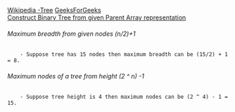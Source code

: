 [Wikipedia -Tree](https://en.wikipedia.org/wiki/Tree_(data_structure))  
[GeeksForGeeks](https://www.geeksforgeeks.org/binary-tree-set-1-introduction/)  
[Construct Binary Tree from given Parent Array representation](https://www.geeksforgeeks.org/construct-a-binary-tree-from-parent-array-representation/)  


###### Maximum breadth from given nodes (n/2)+1
        - Suppose tree has 15 nodes then maximum breadth can be (15/2) + 1 = 8.
        
###### Maximum nodes of a tree from height (2 ^ n) -1
        - Suppose tree height is 4 then maximum nodes can be (2 ^ 4) - 1 = 15.

